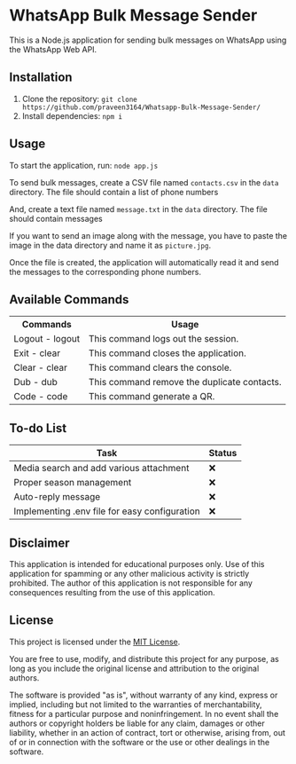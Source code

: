 <!DOCTYPE html>
<html>
<head>
  <meta charset="utf-8">
</head>
<body>
  <h1>WhatsApp Bulk Message Sender</h1>
  <p>This is a Node.js application for sending bulk messages on WhatsApp using the WhatsApp Web API.</p>
  <h2>Installation</h2>
  <ol>
    <li>Clone the repository: <code>git clone https://github.com/praveen3164/Whatsapp-Bulk-Message-Sender/</code></li>
    <li>Install dependencies: <code>npm i</code></li>
  </ol>
  <h2>Usage</h2>
  <p>To start the application, run: <code>node app.js</code></p>
  <p>To send bulk messages, create a CSV file named <code>contacts.csv</code> in the <code>data</code> directory. The file should contain a list of phone numbers</p>
  <p>And, create a text file named <code>message.txt</code> in the <code>data</code> directory. The file should contain messages</p>
  <p>If you want to send an image along with the message, you have to paste the image in the data directory and name it as <code>picture.jpg</code>.</p>

  <p>Once the file is created, the application will automatically read it and send the messages to the corresponding phone numbers.</p>
  
  <h2>Available Commands</h2>
  <table>
  <tr>
    <th>Commands</th>
    <th>Usage</th>
  </tr>
  <tr>
    <td>Logout - logout</td>
    <td>This command logs out the session.</td>
  </tr>
  <tr>
    <td>Exit - clear</td>
    <td>This command closes the application.</td>
  </tr>
  <tr>
    <td>Clear - clear</td>
    <td>This command clears the console.</td>
  </tr>
  <tr>
    <td>Dub - dub</td>
    <td>This command remove the duplicate contacts.</td>
  </tr>
  <tr>
    <td>Code - code</td>
    <td>This command generate a QR.</td>
  </tr>
</table>
<h2>To-do List</h2>
<table>
  <thead>
    <tr>
      <th>Task</th>
      <th>Status</th>
    </tr>
  </thead>
  <tbody>
    <tr>
      <td>Media search and add various attachment</td>
      <td>&#x274C;</td>
    </tr>
    <tr>
      <td>Proper season management</td>
      <td>&#x274C;</td>
    </tr>
    <tr>
      <td>Auto-reply message</td>
      <td>&#x274C;</td>
    </tr>
    <tr>
      <td>Implementing .env file for easy configuration</td>
      <td>&#x274C;</td>
    </tr>
  </tbody>
</table>

  <h2>Disclaimer</h2>
    <p>
      This application is intended for educational purposes only. Use of this application for spamming
      or any other malicious activity is strictly prohibited. The author of this application is not
      responsible for any consequences resulting from the use of this application.
    </p>
    <h2>License</h2>
  <p>This project is licensed under the <a href="https://opensource.org/licenses/MIT">MIT License</a>.</p>
  <p>You are free to use, modify, and distribute this project for any purpose, as long as you include the original license and attribution to the original authors.</p>
  <p>The software is provided "as is", without warranty of any kind, express or implied, including but not limited to the warranties of merchantability, fitness for a particular purpose and noninfringement. In no event shall the authors or copyright holders be liable for any claim, damages or other liability, whether in an action of contract, tort or otherwise, arising from, out of or in connection with the software or the use or other dealings in the software.</p>
</section>
</body>
</html>
